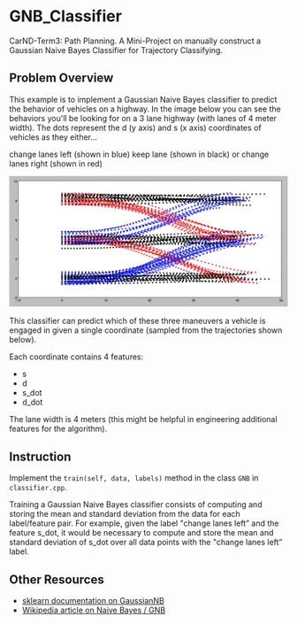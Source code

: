 # GNB_Classifier
CarND-Term3: Path Planning. A Mini-Project on manually construct a Gaussian Naive Bayes Classifier for Trajectory Classifying.

## Problem Overview
This example is to implement a Gaussian Naive Bayes classifier to predict the behavior of vehicles on a highway. In the image below you can see the behaviors you'll be looking for on a 3 lane highway (with lanes of 4 meter width). The dots represent the d (y axis) and s (x axis) coordinates of vehicles as they either...

change lanes left (shown in blue)
keep lane (shown in black)
or change lanes right (shown in red)

![image](./trajectory_classifier.png)

This classifier can predict which of these three maneuvers a vehicle is engaged in given a single coordinate (sampled from the trajectories shown below).

Each coordinate contains 4 features:

- s
-  d
- s_dot 
- d_dot 

The lane width is 4 meters (this might be helpful in engineering additional features for the algorithm).

## Instruction

Implement the `train(self, data, labels)` method in the class `GNB` in `classifier.cpp`.

Training a Gaussian Naive Bayes classifier consists of computing and storing the mean and standard deviation from the data for each label/feature pair. For example, given the label "change lanes left” and the feature s_dot, it would be necessary to compute and store the mean and standard deviation of s_dot over all data points with the "change lanes left” label.

## Other Resources

- [sklearn documentation on GaussianNB](http://scikit-learn.org/stable/modules/naive_bayes.html#gaussian-naive-bayes)
- [Wikipedia article on Naive Bayes / GNB](https://en.wikipedia.org/wiki/Naive_Bayes_classifier#Gaussian_naive_Bayes)